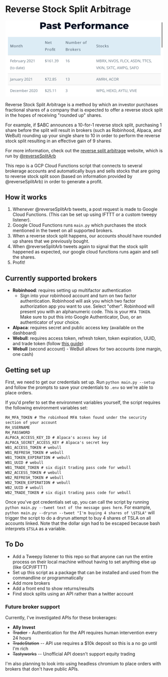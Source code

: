 # Reverse Stock Split Arbitrage

![Past performance](performance.png)

Reverse Stock Split Arbitrage is a method by which an investor purchases fractional shares of a company that is expected to offer a reverse stock split in the hopes of receiving "rounded up" shares. 

For example, if $ABC announces a 10-for-1 reverse stock split, purchasing 1 share before the split will result in brokers (such as Robinhood, Alpaca, and WeBull) rounding up your single share to 10 in order to perform the reverse stock split resulting in an effective gain of 9 shares.

For more information, check out the [reverse split arbitrage](https://www.reversesplitarbitrage.com/) website, which is run by [@reverseSplitArb](https://twitter.com/reverseSplitArb)

This repo is a GCP Cloud Functions script that connects to several brokerage accounts and automatically buys and sells stocks that are going to reverse stock split soon (based on information provided by @reverseSplitArb) in order to generate a profit.

## How it works

1. Whenever @reverseSplitArb tweets, a post request is made to Google Cloud Functions. (This can be set up using IFTTT or a custom tweepy listener).
2. Google Cloud Functions runs `main.py` which purchases the stock mentioned in the tweet on all supported brokers.
3. When a reverse stock split happens, our accounts should have rounded up shares that we previously bought.
4. When @reverseSplitArb tweets again to signal that the stock split happened as expected, our google cloud functions runs again and sell the shares.
5. Profit!

## Currently supported brokers

* **Robinhood**: requires setting up multifactor authentication
  * Sign into your robinhood account and turn on two factor authentication. Robinhood will ask you which two factor authorization app you want to use. Select "other". Robinhood will present you with an alphanumeric code. This is your `MFA TOKEN`. Make sure to put this into Google Authenticator, Duo, or an authenticator of your choice.
* **Alpaca**: requires secret and public access key (available on the dashboard)
* **Webull**: requires access token, refresh token, token expiration, UUID, and trade token (follow [this guide](https://github.com/tedchou12/webull/wiki/MFA-&-Security))
* **Webull** (second account) - WeBull allows for two accounts (one margin, one cash)


## Getting set up

First, we need to get our credentials set up. Run `python main.py --setup` and follow the prompts to save your credentials to `.env` so we're able to place orders.

If you'd prefer to set the environment variables yourself, the script requires the following environment variables set:
```
RH_MFA_TOKEN # The robinhood MFA token found under the security section of your account
RH_USERNAME
RH_PASSWORD
ALPACA_ACCESS_KEY_ID # Alpaca's access key id
ALPACA_SECRET_ACCESS_KEY # Alpaca's secret key
WB1_ACCESS_TOKEN # webull
WB1_REFRESH_TOKEN # webull
WB1_TOKEN_EXPIRATION # webull
WB1_UUID # webull
WB1_TRADE_TOKEN # six digit trading pass code for webull
WB2_ACCESS_TOKEN # webull
WB2_REFRESH_TOKEN # webull
WB2_TOKEN_EXPIRATION # webull
WB2_UUID # webull
WB2_TRADE_TOKEN # six digit trading pass code for webull
```

Once you've got credentials set up, you can call the script by running `python main.py --tweet text of the message goes here`. For example, `python main.py --dryrun --tweet "I'm buying 4 shares of \$TSLA"` will trigger the script to do a dryrun attempt to buy 4 shares of TSLA on all accounts linked. Note that the dollar sign had to be escaped because bash interprets `$TSLA` as a variable.

## To Do

* Add a Tweepy listener to this repo so that anyone can run the entire process on their local machine without having to set anything else up (like GCP/IFTTT)
* Set up this script as a package that can be installed and used from the commandline or programmatically
* Add more brokers 
* Add a front end to show returns/results
* Find stock splits using an API rather than a twitter account

### Future broker support

Currently, I've investigated APIs for these brokerages:
* **Ally Invest**
* ~~Tradier~~ - Authentication for the API requires human intervention every 24 hours
* ~~TradeStation~~ -- API use requires a $10k deposit so this is a no go until I'm rich
* ~~Tastyworks~~ -- Unofficial API doesn't support equity trading

I'm also planning to look into using headless chromium to place orders with brokers that don't have public APIs.
